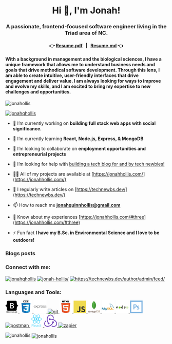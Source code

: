 <h1 align="center">Hi 👋, I'm Jonah!</h1>
<h3 align="center">A passionate, frontend-focused software engineer living in the Triad area of NC.</h3>
<h4 align="center"> 👉 <a href="resume-hollis-jonah.pdf">Resume.pdf</a>&nbsp;&nbsp;&nbsp;|&nbsp;&nbsp;&nbsp;<a href="./resume.md">Resume.md</a> 👈 </h4>

<h4>With a background in management and the biological sciences, I have a unique framework that allows me to understand business needs and goals that drive methodical software development. Through this lens, I am able to create intuitive, user-friendly interfaces that drive engagement and deliver value. I am always looking for ways to improve and evolve my skills, and I am excited to bring my expertise to new challenges and opportunities.</h4>

<p align="left"> <img src="https://komarev.com/ghpvc/?username=jonahollis&label=Profile%20views&color=0e75b6&style=flat" alt="jonahollis" /> </p>

<p align="left"> <a href="https://twitter.com/jonahqhollis" target="blank"><img src="https://img.shields.io/twitter/follow/jonahqhollis?logo=twitter&style=for-the-badge" alt="jonahqhollis" /></a> </p>

- 🔭 I’m currently working on **building full stack web apps with social significance.**

- 🌱 I’m currently learning **React, Node.js, Express, & MongoDB**

- 👯 I’m looking to collaborate on **employment opportunities and entrepreneurial projects**

- 🤝 I’m looking for help with [building a tech blog for and by tech newbies!](https://technewbs.dev/)

- 👨‍💻 All of my projects are available at [https://jonahhollis.com/](https://jonahhollis.com/)

- 📝 I regularly write articles on [https://technewbs.dev/](https://technewbs.dev/)

- 📫 How to reach me **jonahquinnhollis@gmail.com**

- 📄 Know about my experiences [https://jonahhollis.com/#three](https://jonahhollis.com/#three)

- ⚡ Fun fact **I have my B.Sc. in Environmental Science and I love to be outdoors!**

### Blogs posts
<!-- BLOG-POST-LIST:START -->
<!-- BLOG-POST-LIST:END -->

<h3 align="left">Connect with me:</h3>
<p align="left">
<a href="https://twitter.com/jonahqhollis" target="blank"><img align="center" src="https://raw.githubusercontent.com/rahuldkjain/github-profile-readme-generator/master/src/images/icons/Social/twitter.svg" alt="jonahqhollis" height="30" width="40" /></a>
<a href="https://linkedin.com/in/jonah-hollis/" target="blank"><img align="center" src="https://raw.githubusercontent.com/rahuldkjain/github-profile-readme-generator/master/src/images/icons/Social/linked-in-alt.svg" alt="jonah-hollis/" height="30" width="40" /></a>
<a href="/https://technewbs.dev/author/admin/feed/" target="blank"><img align="center" src="https://raw.githubusercontent.com/rahuldkjain/github-profile-readme-generator/master/src/images/icons/Social/rss.svg" alt="https://technewbs.dev/author/admin/feed/" height="30" width="40" /></a>
</p>

<h3 align="left">Languages and Tools:</h3>
<p align="left"> <a href="https://getbootstrap.com" target="_blank" rel="noreferrer"> <img src="https://raw.githubusercontent.com/devicons/devicon/master/icons/bootstrap/bootstrap-plain-wordmark.svg" alt="bootstrap" width="40" height="40"/> </a> <a href="https://www.w3schools.com/css/" target="_blank" rel="noreferrer"> <img src="https://raw.githubusercontent.com/devicons/devicon/master/icons/css3/css3-original-wordmark.svg" alt="css3" width="40" height="40"/> </a> <a href="https://expressjs.com" target="_blank" rel="noreferrer"> <img src="https://raw.githubusercontent.com/devicons/devicon/master/icons/express/express-original-wordmark.svg" alt="express" width="40" height="40"/> </a> <a href="https://git-scm.com/" target="_blank" rel="noreferrer"> <img src="https://www.vectorlogo.zone/logos/git-scm/git-scm-icon.svg" alt="git" width="40" height="40"/> </a> <a href="https://www.w3.org/html/" target="_blank" rel="noreferrer"> <img src="https://raw.githubusercontent.com/devicons/devicon/master/icons/html5/html5-original-wordmark.svg" alt="html5" width="40" height="40"/> </a> <a href="https://developer.mozilla.org/en-US/docs/Web/JavaScript" target="_blank" rel="noreferrer"> <img src="https://raw.githubusercontent.com/devicons/devicon/master/icons/javascript/javascript-original.svg" alt="javascript" width="40" height="40"/> </a> <a href="https://www.mongodb.com/" target="_blank" rel="noreferrer"> <img src="https://raw.githubusercontent.com/devicons/devicon/master/icons/mongodb/mongodb-original-wordmark.svg" alt="mongodb" width="40" height="40"/> </a> <a href="https://www.mysql.com/" target="_blank" rel="noreferrer"> <img src="https://raw.githubusercontent.com/devicons/devicon/master/icons/mysql/mysql-original-wordmark.svg" alt="mysql" width="40" height="40"/> </a> <a href="https://nodejs.org" target="_blank" rel="noreferrer"> <img src="https://raw.githubusercontent.com/devicons/devicon/master/icons/nodejs/nodejs-original-wordmark.svg" alt="nodejs" width="40" height="40"/> </a> <a href="https://www.photoshop.com/en" target="_blank" rel="noreferrer"> <img src="https://raw.githubusercontent.com/devicons/devicon/master/icons/photoshop/photoshop-line.svg" alt="photoshop" width="40" height="40"/> </a> <a href="https://postman.com" target="_blank" rel="noreferrer"> <img src="https://www.vectorlogo.zone/logos/getpostman/getpostman-icon.svg" alt="postman" width="40" height="40"/> </a> <a href="https://reactjs.org/" target="_blank" rel="noreferrer"> <img src="https://raw.githubusercontent.com/devicons/devicon/master/icons/react/react-original-wordmark.svg" alt="react" width="40" height="40"/> </a> <a href="https://redux.js.org" target="_blank" rel="noreferrer"> <img src="https://raw.githubusercontent.com/devicons/devicon/master/icons/redux/redux-original.svg" alt="redux" width="40" height="40"/> </a> <a href="https://zapier.com" target="_blank" rel="noreferrer"> <img src="https://www.vectorlogo.zone/logos/zapier/zapier-icon.svg" alt="zapier" width="40" height="40"/> </a> </p>

<p><img align="left" src="https://github-readme-stats.vercel.app/api/top-langs?username=jonahollis&show_icons=true&locale=en&layout=compact" alt="jonahollis" /></p>

<p>&nbsp;<img align="center" src="https://github-readme-stats.vercel.app/api?username=jonahollis&show_icons=true&locale=en" alt="jonahollis" /></p>

